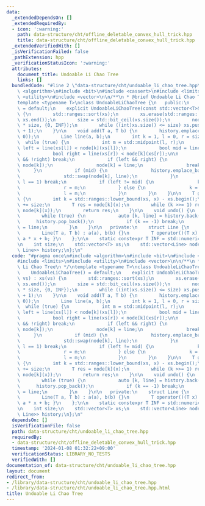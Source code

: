 ```yaml
---
data:
  _extendedDependsOn: []
  _extendedRequiredBy:
  - icon: ':warning:'
    path: data-structure/cht/offline_deletable_convex_hull_trick.hpp
    title: data-structure/cht/offline_deletable_convex_hull_trick.hpp
  _extendedVerifiedWith: []
  _isVerificationFailed: false
  _pathExtension: hpp
  _verificationStatusIcon: ':warning:'
  attributes:
    document_title: Undoable Li Chao Tree
    links: []
  bundledCode: "#line 2 \"data-structure/cht/undoable_li_chao_tree.hpp\"\n#include\
    \ <algorithm>\n#include <bit>\n#include <cassert>\n#include <limits>\n#include\
    \ <utility>\n#include <vector>\n\n/**\n * @brief Undoable Li Chao Tree\n */\n\
    template <typename T>\nclass UndoableLiChaoTree {\n   public:\n    UndoableLiChaoTree()\
    \ = default;\n    explicit UndoableLiChaoTree(const std::vector<T>& vs) : xs(vs)\
    \ {\n        std::ranges::sort(xs);\n        xs.erase(std::ranges::unique(xs).begin(),\
    \ xs.end());\n        size = std::bit_ceil(xs.size());\n        node.resize(2\
    \ * size, {0, INF});\n        while ((int)xs.size() <= size) xs.push_back(xs.back()\
    \ + 1);\n    }\n\n    void add(T a, T b) {\n        history.emplace_back(-1, Line(0,\
    \ 0));\n        Line line(a, b);\n        int k = 1, l = 0, r = size;\n      \
    \  while (true) {\n            int m = std::midpoint(l, r);\n            bool\
    \ left = line(xs[l]) < node[k](xs[l]);\n            bool mid = line(xs[m]) < node[k](xs[m]);\n\
    \            bool right = line(xs[r]) < node[k](xs[r]);\n\n            if (!left\
    \ && !right) break;\n            if (left && right) {\n                history.emplace_back(k,\
    \ node[k]);\n                node[k] = line;\n                break;\n       \
    \     }\n            if (mid) {\n                history.emplace_back(k, node[k]);\n\
    \                std::swap(node[k], line);\n            }\n            if (r -\
    \ l == 1) break;\n            if (left != mid) {\n                k = 2 * k;\n\
    \                r = m;\n            } else {\n                k = 2 * k + 1;\n\
    \                l = m;\n            }\n        }\n    }\n\n    T get(T x) const\
    \ {\n        int k = std::ranges::lower_bound(xs, x) - xs.begin();\n        k\
    \ += size;\n        T res = node[k](x);\n        while (k >>= 1) res = std::min(res,\
    \ node[k](x));\n        return res;\n    }\n\n    void undo() {\n        assert(!history.empty());\n\
    \        while (true) {\n            auto [k, line] = history.back();\n      \
    \      history.pop_back();\n            if (k == -1) break;\n            node[k]\
    \ = line;\n        }\n    }\n\n   private:\n    struct Line {\n        T a, b;\n\
    \        Line(T a, T b) : a(a), b(b) {}\n        T operator()(T x) const { return\
    \ a * x + b; }\n    };\n\n    static constexpr T INF = std::numeric_limits<T>::max();\n\
    \n    int size;\n    std::vector<T> xs;\n    std::vector<Line> node;\n    std::vector<std::pair<int,\
    \ Line>> history;\n};\n"
  code: "#pragma once\n#include <algorithm>\n#include <bit>\n#include <cassert>\n\
    #include <limits>\n#include <utility>\n#include <vector>\n\n/**\n * @brief Undoable\
    \ Li Chao Tree\n */\ntemplate <typename T>\nclass UndoableLiChaoTree {\n   public:\n\
    \    UndoableLiChaoTree() = default;\n    explicit UndoableLiChaoTree(const std::vector<T>&\
    \ vs) : xs(vs) {\n        std::ranges::sort(xs);\n        xs.erase(std::ranges::unique(xs).begin(),\
    \ xs.end());\n        size = std::bit_ceil(xs.size());\n        node.resize(2\
    \ * size, {0, INF});\n        while ((int)xs.size() <= size) xs.push_back(xs.back()\
    \ + 1);\n    }\n\n    void add(T a, T b) {\n        history.emplace_back(-1, Line(0,\
    \ 0));\n        Line line(a, b);\n        int k = 1, l = 0, r = size;\n      \
    \  while (true) {\n            int m = std::midpoint(l, r);\n            bool\
    \ left = line(xs[l]) < node[k](xs[l]);\n            bool mid = line(xs[m]) < node[k](xs[m]);\n\
    \            bool right = line(xs[r]) < node[k](xs[r]);\n\n            if (!left\
    \ && !right) break;\n            if (left && right) {\n                history.emplace_back(k,\
    \ node[k]);\n                node[k] = line;\n                break;\n       \
    \     }\n            if (mid) {\n                history.emplace_back(k, node[k]);\n\
    \                std::swap(node[k], line);\n            }\n            if (r -\
    \ l == 1) break;\n            if (left != mid) {\n                k = 2 * k;\n\
    \                r = m;\n            } else {\n                k = 2 * k + 1;\n\
    \                l = m;\n            }\n        }\n    }\n\n    T get(T x) const\
    \ {\n        int k = std::ranges::lower_bound(xs, x) - xs.begin();\n        k\
    \ += size;\n        T res = node[k](x);\n        while (k >>= 1) res = std::min(res,\
    \ node[k](x));\n        return res;\n    }\n\n    void undo() {\n        assert(!history.empty());\n\
    \        while (true) {\n            auto [k, line] = history.back();\n      \
    \      history.pop_back();\n            if (k == -1) break;\n            node[k]\
    \ = line;\n        }\n    }\n\n   private:\n    struct Line {\n        T a, b;\n\
    \        Line(T a, T b) : a(a), b(b) {}\n        T operator()(T x) const { return\
    \ a * x + b; }\n    };\n\n    static constexpr T INF = std::numeric_limits<T>::max();\n\
    \n    int size;\n    std::vector<T> xs;\n    std::vector<Line> node;\n    std::vector<std::pair<int,\
    \ Line>> history;\n};\n"
  dependsOn: []
  isVerificationFile: false
  path: data-structure/cht/undoable_li_chao_tree.hpp
  requiredBy:
  - data-structure/cht/offline_deletable_convex_hull_trick.hpp
  timestamp: '2024-01-08 01:32:22+09:00'
  verificationStatus: LIBRARY_NO_TESTS
  verifiedWith: []
documentation_of: data-structure/cht/undoable_li_chao_tree.hpp
layout: document
redirect_from:
- /library/data-structure/cht/undoable_li_chao_tree.hpp
- /library/data-structure/cht/undoable_li_chao_tree.hpp.html
title: Undoable Li Chao Tree
---
```


